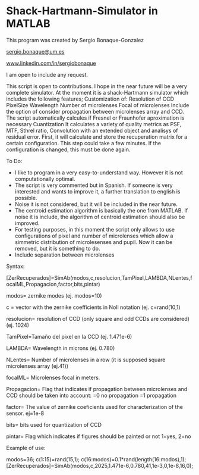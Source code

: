 # Shack-Hartmann-Simulator in MATLAB


This program was created by Sergio Bonaque-Gonzalez

sergio.bonaque@um.es

www.linkedin.com/in/sergiobonaque


I am open to include any request.


This script is open to contributions. I hope in the near future will be a very complete simulator.
At the moment it is a shack-Hartmann simulator which includes the following features;
Customization of:
    Resolution of CCD
    PixelSize
    Wavelength
    Number of microlenses
    Focal of microlenses
Include the option of consider propagation between microlenses array and CCD. The script automatically calcules if Fresnel or Fraunhofer aproximation is necessary
Cuantization 
It calculates a variety of quality metrics as PSF, MTF, Sthrel ratio, Convolution with an extended object and analisys of residual error.
First, it will calculate and store the recuperation matrix for a certain configuration. This step could take a few minutes. If the configuration is changed, this must be done again.




To Do:
- I like to program in a very easy-to-understand way. However it is not computationally optimal.
- The script is very commented but in Spanish. If someone is very interested and wants to improve it, a further translation to english is possible.
- Noise it is not considered, but it will be included in the near future.
- The centroid estimation algorithm is basically the one from MATLAB. If noise it is include, the algorithm of centroid estimation should also be improved.
- For testing purposes, in this moment the script only allows to use configurations of pixel and number of microlenses which allow a simmetric distribution of microlesenses and pupil. Now it can be removed, but it is something to do.
- Include separation between microlenses

Syntax:

[ZerRecuperados]=SimAb(modos,c,resolucion,TamPixel,LAMBDA,NLentes,focalML,Propagacion,factor,bits,pintar)

modos= zernike modes (ej. modos=10)

c = vector with the zernike coefficients in Noll notation (ej. c=rand(10,1)

resolucion= resolution of CCD (only square and odd CCDs are considered) (ej. 1024)

TamPixel=Tamaño del pixel en la CCD (ej. 1.471e-6)

LAMBDA= Wavelength in microns (ej. 0.780)

NLentes= Number of microlenses in a row (it is supposed square microlenses array (ej.41))

focalML= Microlenses focal in meters.

Propagacion= Flag that indicates if propagation between microlenses and CCD should be taken into account: =0 no propagation =1 propagation

factor= The value of zernike coeficients used for characterization of the sensor. ej=1e-8

bits= bits used for quantization of CCD

pintar= Flag which indicates if figures should be painted or not 1=yes, 2=no


Example of use:

modos=36;
c(1:15)=rand(15,1);
c(16:modos)=0.1*rand(length(16:modos),1);
[ZerRecuperados]=SimAb(modos,c,2025,1.471e-6,0.780,41,1e-3,0,1e-8,16,0);
